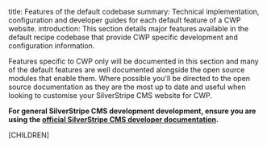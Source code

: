 title: Features of the default codebase
summary: Technical implementation, configuration and developer guides for each default feature of a CWP website.
introduction: This section details major features available in the default recipe codebase that provide CWP specific development and configuration information. 

Features specific to CWP only will be documented in this section and many of the default features are well documented alongside the open source modules that enable them. 
Where possible you'll be directed to the open source documentation as they are the most up to date and useful when looking to customise your SilverStripe CMS website for CWP.

**For general SilverStripe CMS development development, ensure you are using the [official SilverStripe CMS developer documentation](https://docs.silverstripe.org/en/4/).**  

[CHILDREN]
